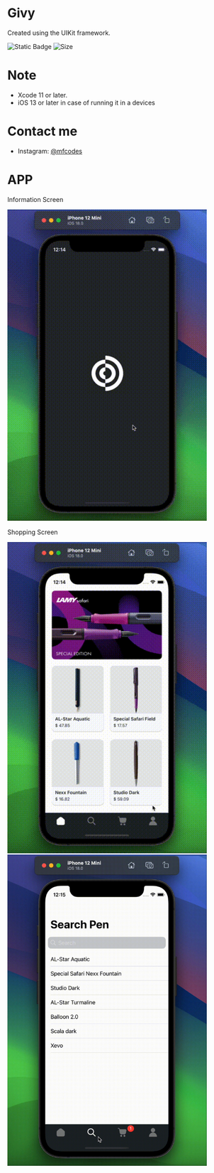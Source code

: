 # Givy

Created using the UIKit framework.

<img alt="Static Badge" src="https://img.shields.io/badge/platform-iOS-black"> <img src="https://img.shields.io/badge/size-52,7 МB-blue" alt="Size">

# Note

<ul>
    <li>Xcode 11 or later.</li>
    <li>iOS 13 or later in case of running it in a devices</li>
</ul>

# Contact me

<ul>
    <li>Instagram: <a href="https://www.instagram.com/mfcodes/" target="_blank">@mfcodes</a></li>
</ul>

# APP
Information Screen

<img src="Image/55.gif" alt="" width="450" height="700">

Shopping Screen

<img src="Image/66.gif" alt="" width="450" height="700">

<img src="Image/77.gif" alt="" width="450" height="700">
